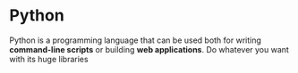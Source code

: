 # Python

Python is a programming language that can be used both for writing **command-line scripts** or building **web applications**. Do whatever you want with its huge libraries
